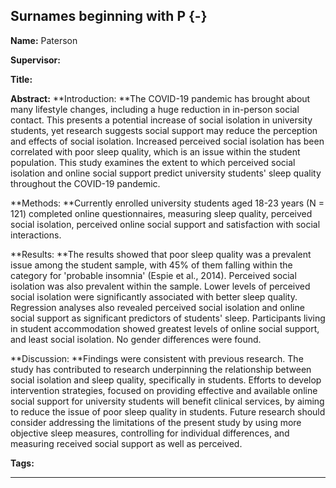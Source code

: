 



## Surnames beginning with P {-}

**Name:**  Paterson

**Supervisor:**  

**Title:** 

**Abstract:** **Introduction: **The COVID-19 pandemic has brought about many lifestyle changes, including a huge reduction in in-person social contact. This presents a potential increase of social isolation in university students, yet research suggests social support may reduce the perception and effects of social isolation. Increased perceived social isolation has been correlated with poor sleep quality, which is an issue within the student population. This study examines the extent to which perceived social isolation and online social support predict university students' sleep quality throughout the COVID-19 pandemic.<br>
**Methods: **Currently enrolled university students aged 18-23 years (N = 121) completed online questionnaires, measuring sleep quality, perceived social isolation, perceived online social support and satisfaction with social interactions.<br>
**Results: **The results showed that poor sleep quality was a prevalent issue among the student sample, with 45% of them falling within the category for 'probable insomnia' (Espie et al., 2014). Perceived social isolation was also prevalent within the sample. Lower levels of perceived social isolation were significantly associated with better sleep quality. Regression analyses also revealed perceived social isolation and online social support as significant predictors of students' sleep. Participants living in student accommodation showed greatest levels of online social support, and least social isolation. No gender differences were found.<br>
**Discussion: **Findings were consistent with previous research. The study has contributed to research underpinning the relationship between social isolation and sleep quality, specifically in students. Efforts to develop intervention strategies, focused on providing effective and available online social support for university students will benefit clinical services, by aiming to reduce the issue of poor sleep quality in students. Future research should consider addressing the limitations of the present study by using more objective sleep measures, controlling for individual differences, and measuring received social support as well as perceived.

**Tags:** 

---
